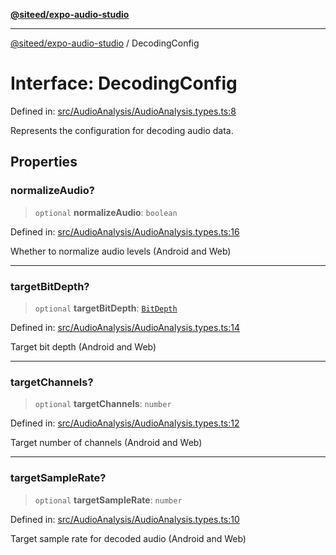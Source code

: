 [**@siteed/expo-audio-studio**](../README.md)

***

[@siteed/expo-audio-studio](../README.md) / DecodingConfig

# Interface: DecodingConfig

Defined in: [src/AudioAnalysis/AudioAnalysis.types.ts:8](https://github.com/deeeed/expo-audio-stream/blob/bbdd3decaa750fbf29d5ddaf443493cc894c7375/packages/expo-audio-studio/src/AudioAnalysis/AudioAnalysis.types.ts#L8)

Represents the configuration for decoding audio data.

## Properties

### normalizeAudio?

> `optional` **normalizeAudio**: `boolean`

Defined in: [src/AudioAnalysis/AudioAnalysis.types.ts:16](https://github.com/deeeed/expo-audio-stream/blob/bbdd3decaa750fbf29d5ddaf443493cc894c7375/packages/expo-audio-studio/src/AudioAnalysis/AudioAnalysis.types.ts#L16)

Whether to normalize audio levels (Android and Web)

***

### targetBitDepth?

> `optional` **targetBitDepth**: [`BitDepth`](../type-aliases/BitDepth.md)

Defined in: [src/AudioAnalysis/AudioAnalysis.types.ts:14](https://github.com/deeeed/expo-audio-stream/blob/bbdd3decaa750fbf29d5ddaf443493cc894c7375/packages/expo-audio-studio/src/AudioAnalysis/AudioAnalysis.types.ts#L14)

Target bit depth (Android and Web)

***

### targetChannels?

> `optional` **targetChannels**: `number`

Defined in: [src/AudioAnalysis/AudioAnalysis.types.ts:12](https://github.com/deeeed/expo-audio-stream/blob/bbdd3decaa750fbf29d5ddaf443493cc894c7375/packages/expo-audio-studio/src/AudioAnalysis/AudioAnalysis.types.ts#L12)

Target number of channels (Android and Web)

***

### targetSampleRate?

> `optional` **targetSampleRate**: `number`

Defined in: [src/AudioAnalysis/AudioAnalysis.types.ts:10](https://github.com/deeeed/expo-audio-stream/blob/bbdd3decaa750fbf29d5ddaf443493cc894c7375/packages/expo-audio-studio/src/AudioAnalysis/AudioAnalysis.types.ts#L10)

Target sample rate for decoded audio (Android and Web)
